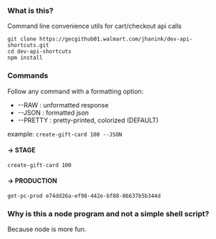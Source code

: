 ### What is this?

Command line convenience utils for cart/checkout api calls

```
git clone https://gecgithub01.walmart.com/jhanink/dev-api-shortcuts.git
cd dev-api-shortcuts
npm install
```

### Commands

Follow any command with a formatting option: 
* --RAW     : unformatted response
* --JSON    : formatted json
* --PRETTY  : pretty-printed, colorized (DEFAULT)

example: `create-gift-card 100 --JSON`


#### → STAGE

```create-gift-card 100``` 

#### → PRODUCTION

```get-pc-prod e74dd26a-ef98-442e-bf88-86637b5b344d```

### Why is this a node program and not a simple shell script?

Because node is more fun.
